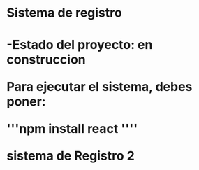 <h1> Sistema de registro <h1>

-Estado del proyecto: en construccion

Para ejecutar el sistema, debes poner:

'''npm  install react ''''

sistema de Registro 2

